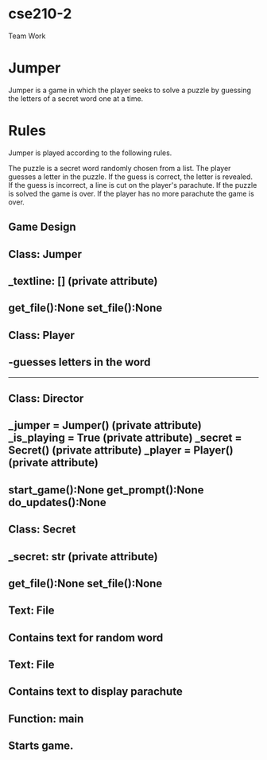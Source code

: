 # cse210-2
 Team Work
# Jumper
Jumper is a game in which the player seeks to solve a puzzle by guessing the letters of a secret word one at a time.
# Rules
Jumper is played according to the following rules.

The puzzle is a secret word randomly chosen from a list.
The player guesses a letter in the puzzle.
If the guess is correct, the letter is revealed.
If the guess is incorrect, a line is cut on the player's parachute.
If the puzzle is solved the game is over.
If the player has no more parachute the game is over.

## Game Design

Class: Jumper 
---
_textline: [] (private attribute)
---
get_file():None
set_file():None
---


Class: Player
---
-guesses letters in the word
---

---


Class: Director
---
_jumper = Jumper() (private attribute)
_is_playing = True (private attribute)
_secret = Secret() (private attribute)
_player = Player() (private attribute)
---
start_game():None
get_prompt():None
do_updates():None
---

Class: Secret
---
_secret: str (private attribute)
---
get_file():None
set_file():None
---

Text: File
---
Contains text for random word
---

Text: File
---
Contains text to display parachute
---

Function: main
---
Starts game.
---